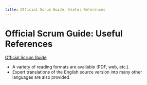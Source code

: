 ```yaml
---
title: Official Scrum Guide: Useful References
---
```


# Official Scrum Guide: Useful References

[Official Scrum Guide](https://scrumguides.org/)
+ A variety of reading formats are available (PDF, web, etc.).
+ Expert translations of the English source version into many other languages are also provided.
